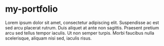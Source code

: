 # my-portfolio

Lorem ipsum dolor sit amet, consectetur adipiscing elit. Suspendisse ac est sed arcu placerat rutrum. Duis aliquet at ante non sagittis. Praesent pretium arcu sed tellus tempor iaculis. Ut non semper turpis. Morbi faucibus nulla scelerisque, aliquam nisi sed, iaculis risus.
